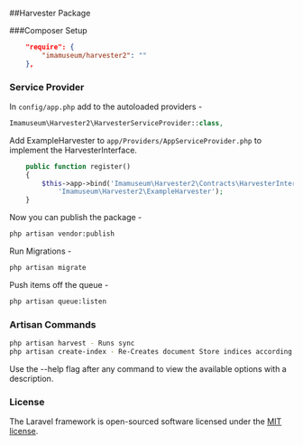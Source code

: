 ##Harvester Package

###Composer Setup
```json
    "require": {
        "imamuseum/harvester2": ""
    },
```

### Service Provider
In `config/app.php` add to the autoloaded providers -
```php
Imamuseum\Harvester2\HarvesterServiceProvider::class,
```

Add ExampleHarvester to `app/Providers/AppServiceProvider.php` to implement the HarvesterInterface.
```php
    public function register()
    {
        $this->app->bind('Imamuseum\Harvester2\Contracts\HarvesterInterface',
            'Imamuseum\Harvester2\ExampleHarvester');
    }
```

Now you can publish the package -
```sh
php artisan vendor:publish

```

Run Migrations -
```sh
php artisan migrate
```

Push items off the queue -
```sh
php artisan queue:listen
```

### Artisan Commands
```sh
php artisan harvest - Runs sync
php artisan create-index - Re-Creates document Store indices according to config
```
Use the --help flag after any command to view the available options with a description.

### License
The Laravel framework is open-sourced software licensed under the [MIT license](http://opensource.org/licenses/MIT).
